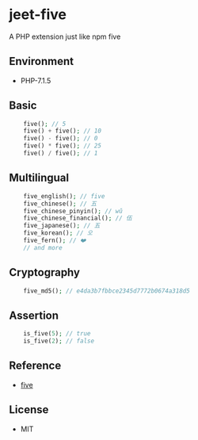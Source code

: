 # jeet-five
A PHP extension just like npm five

## Environment
 - PHP-7.1.5

## Basic
```php
    five(); // 5
    five() + five(); // 10
    five() - five(); // 0
    five() * five(); // 25
    five() / five(); // 1
```

## Multilingual
```php
    five_english(); // five
    five_chinese(); // 五
    five_chinese_pinyin(); // wǔ
    five_chinese_financial(); // 伍
    five_japanese(); // 五
    five_korean(); // 오
    five_fern(); // ❤️
    // and more
```

## Cryptography
```php
    five_md5(); // e4da3b7fbbce2345d7772b0674a318d5
```

## Assertion
```php
    is_five(5); // true
    is_five(2); // false
```

## Reference
 - [five](https://github.com/jackdcrawford/five)

## License
 - MIT

